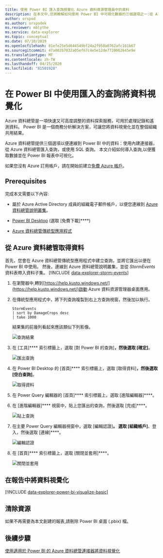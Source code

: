 ```yaml
---
title: 使用 Power BI 匯入查詢視覺化 Azure 資料資源管理員中的資料
description: 在本文中,您將瞭解如何使用 Power BI 中可視化數據的三個選項之一:從 Azure 資料資源管理器導入查詢。
author: orspod
ms.author: orspodek
ms.reviewer: mblythe
ms.service: data-explorer
ms.topic: conceptual
ms.date: 07/10/2019
ms.openlocfilehash: 81efe25e5d644549bf24a2f958a0762afc161b67
ms.sourcegitcommit: 47a002b7032a05ef67c4e5e12de7720062645e9e
ms.translationtype: MT
ms.contentlocale: zh-TW
ms.lasthandoff: 04/15/2020
ms.locfileid: "81501928"
---
```

# <a name="visualize-data-using-a-query-imported-into-power-bi"></a>在 Power BI 中使用匯入的查詢將資料視覺化

Azure 資料總管是一項快速又可高度調整的資料探索服務，可用於處理記錄和遙測資料。 Power BI 是一個商務分析解決方案，可讓您將資料視覺化並在整個組織共用結果。

Azure 資料總管提供三個選項以便連線到 Power BI 中的資料：使用內建連接器，從 Azure 資料總管匯入查詢，或使用 SQL 查詢。 本文介紹如何導入查詢,以便獲取數據並在 Power BI 報表中可視化。

如果您沒有 Azure 訂用帳戶，請在開始前建立[免費 Azure 帳戶](https://azure.microsoft.com/free/)。

## <a name="prerequisites"></a>Prerequisites

完成本文需要以下內容:

* 屬於 Azure Active Directory 成員的組織電子郵件帳戶，以便您連線到 [Azure 資料總管說明叢集](https://dataexplorer.azure.com/clusters/help/databases/samples)。

* [Power BI Desktop](https://powerbi.microsoft.com/get-started/) (選取 [免費下載]****)

* [Azure 資料總管傳統型應用程式](kusto/tools/kusto-explorer.md)

## <a name="get-data-from-azure-data-explorer"></a>從 Azure 資料總管取得資料

首先，您會在 Azure 資料總管傳統型應用程式中建立查詢，並將它匯出以便在 Power BI 中使用。 然後，連線到 Azure 資料總管說明叢集，並從 *StormEvents* 資料表帶入資料子集。 [!INCLUDE [data-explorer-storm-events](includes/data-explorer-storm-events.md)]

1. 在瀏覽器中,轉到[https://help.kusto.windows.net/](https://help.kusto.windows.net/)啟動 Azure 資料資源管理器桌面應用。

1. 在傳統型應用程式中，將下列查詢複製到右上方查詢視窗，然後加以執行。

    ```Kusto
    StormEvents
    | sort by DamageCrops desc
    | take 1000
    ```

    結果集的前幾列看起來應該類似下列影像。

    ![查詢結果](media/power-bi-imported-query/query-results.png)

1. 在 [工具]**** 索引標籤上，選取 [對 Power BI 的查詢]****，然後選取 [確定]****。

    ![匯出查詢](media/power-bi-imported-query/export-query.png)

1. 在 Power BI Desktop 的 [首頁]**** 索引標籤上，選取 [取得資料]****，然後選取 [空白查詢]****。

    ![取得資料](media/power-bi-imported-query/get-data.png)

1. 在 Power Query 編輯器的 [首頁]**** 索引標籤上，選取 [進階編輯器]****。

1. 在 [進階編輯器]**** 視窗中，貼上您匯出的查詢，然後選取 [完成]****。

    ![貼上查詢](media/power-bi-imported-query/paste-query.png)

1. 在主要 Power Query 編輯器視窗中，選取 [編輯認證]****。 選取 [組織帳戶]****、登入，然後選取 [連線]****。

    ![編輯認證](media/power-bi-imported-query/edit-credentials.png)

1. 在 [首頁]**** 索引標籤上，選取 [關閉並套用]****。

    ![關閉並套用](media/power-bi-imported-query/close-apply.png)

## <a name="visualize-data-in-a-report"></a>在報告中將資料視覺化

[!INCLUDE [data-explorer-power-bi-visualize-basic](includes/data-explorer-power-bi-visualize-basic.md)]

## <a name="clean-up-resources"></a>清除資源

如果不再需要為本文創建的報表,請刪除 Power BI 桌面 (.pbix) 檔。

## <a name="next-steps"></a>後續步驟

[使用適用於 Power BI 的 Azure 資料總管連接器將資料視覺化](power-bi-connector.md)